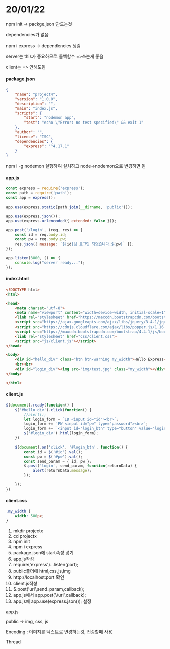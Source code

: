 # 20/01/22



npm init -> packge.json 만드는것

dependencies가 없음

npm i express -> dependencies 생김





server는 this가 중요하므로 콜백함수 =>쓰는게 좋음

client는 => 안해도됨



#### package.json

```json
{
    "name": "project4",
    "version": "1.0.0",
    "description": "",
    "main": "index.js",
    "scripts": {
        "start": "nodemon app",
        "test": "echo \"Error: no test specified\" && exit 1"
    },
    "author": "",
    "license": "ISC",
    "dependencies": {
        "express": "^4.17.1"
    }
}
```

npm i -g nodemon 실행하여 설치하고 node->nodemon으로 변경하면 됨



#### app.js

```js
const express = require('express');
const path = require('path');
const app = express();

app.use(express.static(path.join(__dirname, 'public')));

app.use(express.json());
app.use(express.urlencoded({ extended: false }));

app.post('/login', (req, res) => {
    const id = req.body.id;
    const pw = req.body.pw;
    res.json({ message: `${id}님 로그인 되었습니다.${pw}` });
});

app.listen(3000, () => {
    console.log("server ready...");
});
```



#### index.html

```html
<!DOCTYPE html>
<html>

<head>
    <meta charset="utf-8">
    <meta name="viewport" content="width=device-width, initial-scale=1">
    <link rel="stylesheet" href="https://maxcdn.bootstrapcdn.com/bootstrap/4.4.1/css/bootstrap.min.css">
    <script src="https://ajax.googleapis.com/ajax/libs/jquery/3.4.1/jquery.min.js"></script>
    <script src="https://cdnjs.cloudflare.com/ajax/libs/popper.js/1.16.0/umd/popper.min.js"></script>
    <script src="https://maxcdn.bootstrapcdn.com/bootstrap/4.4.1/js/bootstrap.min.js"></script>
    <link rel="stylesheet" href="css/client.css">
    <script src="js/client.js"></script>
</head>

<body>
    <div id="hello_div" class="btn btn-warning my_width">Hello Express</div>
    <br><br>
    <div id="login_div"><img src="img/test.jpg" class="my_width"></div>
</body>

</html>
```



#### client.js

````js
$(document).ready(function() {
    $('#hello_div').click(function() {
        //alert();
        let login_form = `ID <input id="id"><br>`;
        login_form += `PW <input id="pw" type="password"><br>`;
        login_form += `<input id="login_btn" type="button" value="login"><br>`;
        $('#login_div').html(login_form);
    })

    $(document).on('click', '#login_btn', function() {
        const id = $('#id').val();
        const pw = $('#pw').val();
        const send_param = { id, pw };
        $.post('login', send_param, function(returnData) {
            alert(returnData.message);
        });

    });
})
````



#### client.css

```css
.my_width {
    width: 500px;
}
```





1. mkdir projectx
2. cd projectx
3. npm init
4. npm i express
5. package.json에 start속성 넣기
6. app.js작성
7. require('express')...listen(port);
8. public폴더에 html,css,js,img
9. http://localhost:port 확인
10. client.js작성
11. $.post('url',send_param,callback);
12. app.js에서 app.post('/url',callback);
13. app.js에 app.use(express.json()); 설정

app.js

public -> img, css, js









Encoding : 이미지를 텍스트로 변경하는것, 전송할때 사용

Thread

















